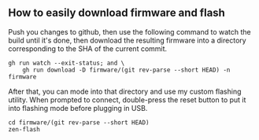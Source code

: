 ## How to easily download firmware and flash

Push you changes to github, then use the following command to watch the build until it's done, then download the resulting firmware into a directory corresponding to the SHA of the current commit.

```fish
gh run watch --exit-status; and \
    gh run download -D firmware/(git rev-parse --short HEAD) -n firmware
```

After that, you can mode into that directory and use my custom flashing utility. When prompted to connect, double-press the reset button to put it into flashing mode before plugging in USB.

``` fish
cd firmware/(git rev-parse --short HEAD)
zen-flash
```

